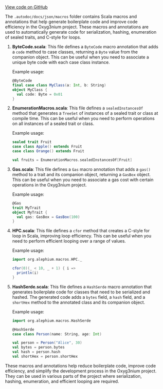 [View code on GitHub](https://github.com/alephium/alephium/.autodoc/docs/json/macros)

The `.autodoc/docs/json/macros` folder contains Scala macros and annotations that help generate boilerplate code and improve code efficiency in the Oxyg3nium project. These macros and annotations are used to automatically generate code for serialization, hashing, enumeration of sealed traits, and C-style for loops.

1. **ByteCode.scala**: This file defines a `ByteCode` macro annotation that adds a `code` method to case classes, returning a `Byte` value from the companion object. This can be useful when you need to associate a unique byte code with each case class instance.

   Example usage:
   ```scala
   @ByteCode
   final case class MyClass(a: Int, b: String)
   object MyClass {
     val code: Byte = 0x01
   }
   ```

2. **EnumerationMacros.scala**: This file defines a `sealedInstancesOf` method that generates a `TreeSet` of instances of a sealed trait or class at compile time. This can be useful when you need to perform operations on all instances of a sealed trait or class.

   Example usage:
   ```scala
   sealed trait Fruit
   case class Apple() extends Fruit
   case class Orange() extends Fruit

   val fruits = EnumerationMacros.sealedInstancesOf[Fruit]
   ```

3. **Gas.scala**: This file defines a `Gas` macro annotation that adds a `gas()` method to a trait and its companion object, returning a `GasBox` object. This can be useful when you need to associate a gas cost with certain operations in the Oxyg3nium project.

   Example usage:
   ```scala
   @Gas
   trait MyTrait
   object MyTrait {
     val gas: GasBox = GasBox(100)
   }
   ```

4. **HPC.scala**: This file defines a `cfor` method that creates a C-style for loop in Scala, improving loop efficiency. This can be useful when you need to perform efficient looping over a range of values.

   Example usage:
   ```scala
   import org.alephium.macros.HPC._

   cfor(0)(_ < 10, _ + 1) { i =>
     println(i)
   }
   ```

5. **HashSerde.scala**: This file defines a `HashSerde` macro annotation that generates boilerplate code for classes that need to be serialized and hashed. The generated code adds a `bytes` field, a `hash` field, and a `shortHex` method to the annotated class and its companion object.

   Example usage:
   ```scala
   import org.alephium.macros.HashSerde

   @HashSerde
   case class Person(name: String, age: Int)

   val person = Person("Alice", 30)
   val bytes = person.bytes
   val hash = person.hash
   val shortHex = person.shortHex
   ```

These macros and annotations help reduce boilerplate code, improve code efficiency, and simplify the development process in the Oxyg3nium project. They can be used in various parts of the project where serialization, hashing, enumeration, and efficient looping are required.
